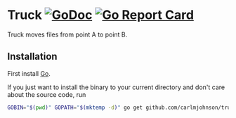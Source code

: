 # Truck [![GoDoc](https://godoc.org/github.com/carlmjohnson/truck?status.svg)](https://godoc.org/github.com/carlmjohnson/truck) [![Go Report Card](https://goreportcard.com/badge/github.com/carlmjohnson/truck)](https://goreportcard.com/report/github.com/carlmjohnson/truck)

Truck moves files from point A to point B.

## Installation

First install [Go](http://golang.org).

If you just want to install the binary to your current directory and don't care about the source code, run

```bash
GOBIN="$(pwd)" GOPATH="$(mktemp -d)" go get github.com/carlmjohnson/truck
```
